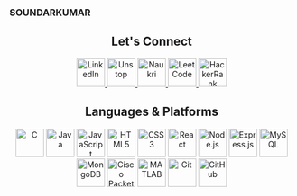 ### SOUNDARKUMAR
<div align="center">

## Let's Connect
<a href="https://www.linkedin.com/in/soundarkumar-sN/" target="_blank">
  <img src="https://cdn.jsdelivr.net/gh/devicons/devicon/icons/linkedin/linkedin-original.svg" width="50" height="50" title="LinkedIn" />
</a>
<a href="https://unstop.com/user/soundkum76858" target="_blank">
  <img src="https://upload.wikimedia.org/wikipedia/commons/f/f4/Unstop_logo.png" width="50" height="50" title="Unstop" />
</a>
<a href="https://www.naukri.com/mnjuser/profile?id=&altresid" target="_blank">
  <img src="https://upload.wikimedia.org/wikipedia/commons/4/4b/Naukri.com_Logo.png" width="50" height="50" title="Naukri" />
</a>
<a href="https://leetcode.com/soundar012" target="_blank">
  <img src="https://upload.wikimedia.org/wikipedia/commons/1/19/LeetCode_logo_black.png" width="50" height="50" title="LeetCode" />
</a>
<a href="https://www.hackerrank.com/profile/soundarkumar916" target="_blank">
  <img src="https://upload.wikimedia.org/wikipedia/commons/1/19/LeetCode_logo_black.png" width="50" height="50" title="HackerRank" />
</a>

## Languages & Platforms
<img src="https://cdn.jsdelivr.net/gh/devicons/devicon/icons/c/c-original.svg" width="50" height="50" title="C" />
<img src="https://cdn.jsdelivr.net/gh/devicons/devicon/icons/java/java-original.svg" width="50" height="50" title="Java" />
<img src="https://cdn.jsdelivr.net/gh/devicons/devicon/icons/javascript/javascript-original.svg" width="50" height="50" title="JavaScript" />
<img src="https://cdn.jsdelivr.net/gh/devicons/devicon/icons/html5/html5-original.svg" width="50" height="50" title="HTML5" />
<img src="https://cdn.jsdelivr.net/gh/devicons/devicon/icons/css3/css3-original.svg" width="50" height="50" title="CSS3" />
<img src="https://cdn.jsdelivr.net/gh/devicons/devicon/icons/react/react-original.svg" width="50" height="50" title="React" />
<img src="https://cdn.jsdelivr.net/gh/devicons/devicon/icons/nodejs/nodejs-original.svg" width="50" height="50" title="Node.js" />
<img src="https://cdn.jsdelivr.net/gh/devicons/devicon/icons/express/express-original.svg" width="50" height="50" title="Express.js" />
<img src="https://cdn.jsdelivr.net/gh/devicons/devicon/icons/mysql/mysql-original.svg" width="50" height="50" title="MySQL" />
<img src="https://cdn.jsdelivr.net/gh/devicons/devicon/icons/mongodb/mongodb-original.svg" width="50" height="50" title="MongoDB" />
<img src="https://upload.wikimedia.org/wikipedia/commons/5/53/Cisco_Packet_Tracer_logo.png" width="50" height="50" title="Cisco Packet Tracer" />
<img src="https://cdn.jsdelivr.net/gh/devicons/devicon/icons/matlab/matlab-original.svg" width="50" height="50" title="MATLAB" />
<img src="https://cdn.jsdelivr.net/gh/devicons/devicon/icons/git/git-original.svg" width="50" height="50" title="Git" />
<img src="https://cdn.jsdelivr.net/gh/devicons/devicon/icons/github/github-original.svg" width="50" height="50" title="GitHub" />

</div>
